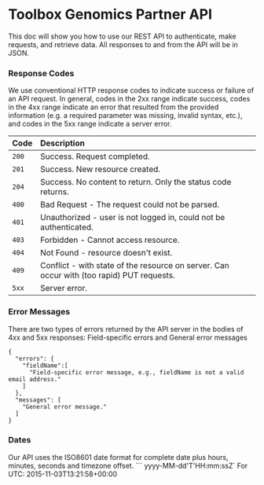 # Toolbox Genomics Partner API

This doc will show you how to use our REST API to authenticate, make requests, and retrieve data. All responses to and from the API will be in JSON.


### Response Codes

We use conventional HTTP response codes to indicate success or failure of an API request. In general, codes in the 2xx range indicate success, codes in the 4xx range indicate an error that resulted from the provided information (e.g. a required parameter was missing, invalid syntax, etc.), and codes in the 5xx range indicate a server error.

| Code | Description
|:---|:---
| `200` | Success. Request completed.
| `201` | Success. New resource created.
| `204` | Success. No content to return. Only the status code returns.
| `400` | Bad Request - The request could not be parsed.
| `401` | Unauthorized - user is not logged in, could not be authenticated.
| `403` | Forbidden - Cannot access resource.
| `404` | Not Found - resource doesn't exist.
| `409` | Conflict - with state of the resource on server. Can occur with (too rapid) PUT requests.
| `5xx` | Server error.


### Error Messages

There are two types of errors returned by the API server in the bodies of 4xx and 5xx responses: Field-specific errors and  General error messages
```
{
  "errors": {
    "fieldName":[
      "Field-specific error message, e.g., fieldName is not a valid email address."
    ]
  },
  "messages": [
    "General error message."
  ]
}
```

### Dates

Our API uses the ISO8601 date format for complete date plus hours, minutes, seconds and timezone offset.         ```
         yyyy-MM-dd'T'HH:mm:ssZ`
For UTC: 2015-11-03T13:21:58+00:00
```
